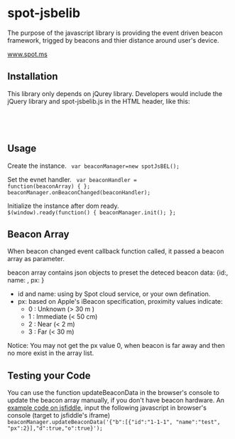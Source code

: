 spot-jsbelib
============

The purpose of the javascript library is providing the event driven beacon framework, trigged by beacons and thier distance around user's device.

www.spot.ms


Installation
------------

This library only depends on jQurey library. Developers would include the jQuery library and spot-jsbelib.js in the HTML header, like this:

<code>
<script	type="text/javascript" src="jquery.min.js"></script>	
<script type="text/javascript" src="spot_jsbelib.js"></script>
</code>

Usage
-----

Create the instance.
<code>
var beaconManager=new spotJsBEL();
</code>

Set the evnet handler.
<code>
var beaconHandler = function(beaconArray) { }; 
beaconManager.onBeaconChanged(beaconHandler);
</code>

Initialize the instance after dom ready.
<code>
$(window).ready(function() {
	beaconManager.init();
};
</code>

Beacon Array
------------

When beacon changed event callback function called, it passed a beacon array as parameter.

beacon array contains json objects to preset the deteced beacon data:
{id:<String>, name: <String>, px: <Number> }
* id and name: using by Spot cloud service, or your own defination.
* px: based on Apple's iBeacon specification, proximity values indicate:
	* 0 : Unknown (> 30 m )
    * 1 : Immediate (< 50 cm)
    * 2 : Near (< 2 m)
    * 3 : Far (< 30 m)

Notice: You may not get the px value 0, when beacon is far away and then no more exist in the array list.


Testing your Code
-----------------

You can use the function updateBeaconData in the browser's console to update the beacon array manually, if you don't have beacon hardware.
An [example code on jsfiddle](http://jsfiddle.net/kklabs/J6B2Z/), input the following javascript in browser's console (target to jsfiddle's iframe)
<code>
beaconManager.updateBeaconData('{"b":[{"id":"1-1-1", "name":"test", "px":2}],"d":true,"o":true}');
</code>


